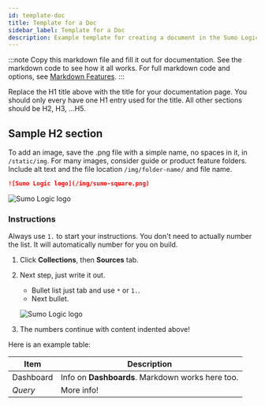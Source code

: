 ```yaml
---
id: template-doc
title: Template for a Doc
sidebar_label: Template for a Doc
description: Example template for creating a document in the Sumo Logic guides.
---
```


:::note
Copy this markdown file and fill it out for documentation. See the markdown code to see how it all works. For full markdown code and options, see [Markdown Features](../markdown-features.md).
:::

Replace the H1 title above with the title for your documentation page. You should only every have one H1 entry used for the title. All other sections should be H2, H3, ...H5.

## Sample H2 section

To add an image, save the .png file with a simple name, no spaces in it, in `/static/img`. For many images, consider guide or product feature folders. Include alt text and the file location `/img/folder-name/` and file name.

```md title="Example format for image code"
![Sumo Logic logo](/img/sumo-square.png)
```

![Sumo Logic logo](/img/sumo-square.png)

### Instructions

Always use `1.` to start your instructions. You don't need to actually number the list. It will automatically number for you on build.

1. Click **Collections**, then **Sources** tab.
1. Next step, just write it out.

    * Bullet list just tab and use `*` or `1.`.
    * Next bullet.

    ![Sumo Logic logo](/img/sumo-square.png)

1. The numbers continue with content indented above!

Here is an example table:

| Item | Description |
| -- | -- |
| Dashboard | Info on **Dashboards**. Markdown works here too.|
| *Query* | More info! |
